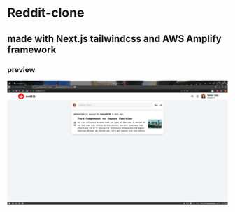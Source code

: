 # Reddit-clone
## made with Next.js tailwindcss and AWS Amplify framework

### preview
![](public/preview.png)
